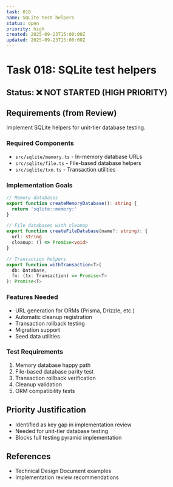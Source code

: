 ```yaml
---
task: 018
name: SQLite test helpers
status: open
priority: high
created: 2025-09-23T15:00:00Z
updated: 2025-09-23T15:00:00Z
---
```


# Task 018: SQLite test helpers

## Status: ❌ NOT STARTED (HIGH PRIORITY)

## Requirements (from Review)

Implement SQLite helpers for unit-tier database testing.

### Required Components
- `src/sqlite/memory.ts` - In-memory database URLs
- `src/sqlite/file.ts` - File-based database helpers
- `src/sqlite/txn.ts` - Transaction utilities

### Implementation Goals
```typescript
// Memory databases
export function createMemoryDatabase(): string {
  return 'sqlite::memory:'
}

// File databases with cleanup
export function createFileDatabase(name?: string): {
  url: string
  cleanup: () => Promise<void>
}

// Transaction helpers
export function withTransaction<T>(
  db: Database,
  fn: (tx: Transaction) => Promise<T>
): Promise<T>
```

### Features Needed
- URL generation for ORMs (Prisma, Drizzle, etc.)
- Automatic cleanup registration
- Transaction rollback testing
- Migration support
- Seed data utilities

### Test Requirements
1. Memory database happy path
2. File-based database parity test
3. Transaction rollback verification
4. Cleanup validation
5. ORM compatibility tests

## Priority Justification
- Identified as key gap in implementation review
- Needed for unit-tier database testing
- Blocks full testing pyramid implementation

## References
- Technical Design Document examples
- Implementation review recommendations